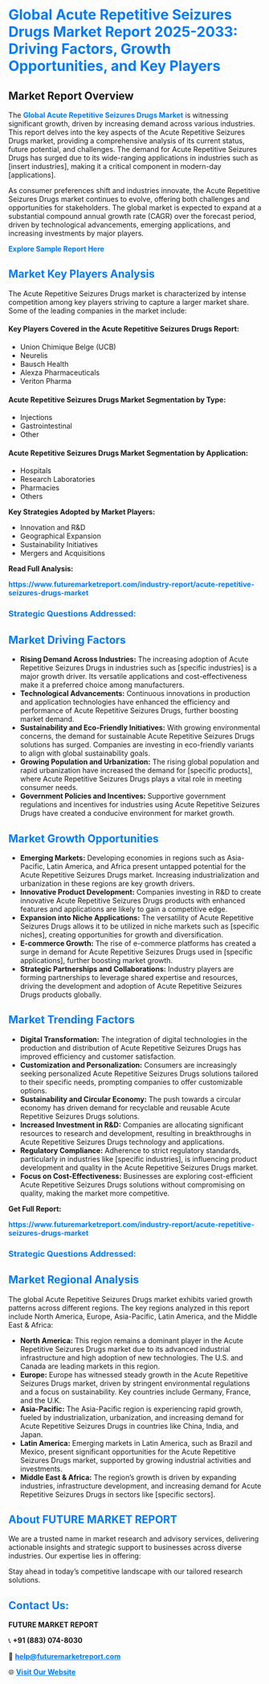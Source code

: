 <h1 style="color: #007BFF;">Global Acute Repetitive Seizures Drugs Market Report 2025-2033: Driving Factors, Growth Opportunities, and Key Players</h1>

<section id="overview">
<h2>Market Report Overview</h2>
<p>The <a href="https://www.futuremarketreport.com/industry-report/acute-repetitive-seizures-drugs-market" style="color: #007BFF; text-decoration: none;"><strong>Global Acute Repetitive Seizures Drugs Market</strong></a> is witnessing significant growth, driven by increasing demand across various industries. This report delves into the key aspects of the Acute Repetitive Seizures Drugs market, providing a comprehensive analysis of its current status, future potential, and challenges. The demand for Acute Repetitive Seizures Drugs has surged due to its wide-ranging applications in industries such as [insert industries], making it a critical component in modern-day [applications].</p>
<p>As consumer preferences shift and industries innovate, the Acute Repetitive Seizures Drugs market continues to evolve, offering both challenges and opportunities for stakeholders. The global market is expected to expand at a substantial compound annual growth rate (CAGR) over the forecast period, driven by technological advancements, emerging applications, and increasing investments by major players.</p>
</section>

<section id="overview">
<p><a href="https://www.futuremarketreport.com/request-sample/reportId=61946" style="color: #007BFF; text-decoration: none;"><strong>Explore Sample Report Here</strong></a></p>
</section>

<section id="key-players">
<h2 style="color: #007BFF;">Market Key Players Analysis</h2>
<p>The Acute Repetitive Seizures Drugs market is characterized by intense competition among key players striving to capture a larger market share. Some of the leading companies in the market include:</p>
<h4>Key Players Covered in the Acute Repetitive Seizures Drugs Report:</h4>
<ul><li>Union Chimique Belge (UCB)</li><li>Neurelis</li><li>Bausch Health</li><li>Alexza Pharmaceuticals</li><li>Veriton Pharma</li></ul>
<h4>Acute Repetitive Seizures Drugs Market Segmentation by Type:</h4>
<ul><li>Injections</li><li>Gastrointestinal</li><li>Other</li></ul>

<h4>Acute Repetitive Seizures Drugs Market Segmentation by Application:</h4>
<ul><li>Hospitals</li><li>Research Laboratories</li><li>Pharmacies</li><li>Others</li></ul>
<p><strong>Key Strategies Adopted by Market Players:</strong></p>
<ul>
<li>Innovation and R&D</li>
<li>Geographical Expansion</li>
<li>Sustainability Initiatives</li>
<li>Mergers and Acquisitions</li>
</ul>
</section>

<section>
<p><strong>Read Full Analysis: </strong></p><a href="https://www.futuremarketreport.com/industry-report/acute-repetitive-seizures-drugs-market" style="color: #007BFF; text-decoration: none;"><strong>https://www.futuremarketreport.com/industry-report/acute-repetitive-seizures-drugs-market</strong></a>
<h3 style="color: #007BFF;">Strategic Questions Addressed:</h3>
</section>

<section id="driving-factors">
<h2 style="color: #007BFF;">Market Driving Factors</h2>
<ul>
<li><strong>Rising Demand Across Industries:</strong> The increasing adoption of Acute Repetitive Seizures Drugs in industries such as [specific industries] is a major growth driver. Its versatile applications and cost-effectiveness make it a preferred choice among manufacturers.</li>
<li><strong>Technological Advancements:</strong> Continuous innovations in production and application technologies have enhanced the efficiency and performance of Acute Repetitive Seizures Drugs, further boosting market demand.</li>
<li><strong>Sustainability and Eco-Friendly Initiatives:</strong> With growing environmental concerns, the demand for sustainable Acute Repetitive Seizures Drugs solutions has surged. Companies are investing in eco-friendly variants to align with global sustainability goals.</li>
<li><strong>Growing Population and Urbanization:</strong> The rising global population and rapid urbanization have increased the demand for [specific products], where Acute Repetitive Seizures Drugs plays a vital role in meeting consumer needs.</li>
<li><strong>Government Policies and Incentives:</strong> Supportive government regulations and incentives for industries using Acute Repetitive Seizures Drugs have created a conducive environment for market growth.</li>
</ul>
</section>

<section id="growth-opportunities">
<h2 style="color: #007BFF;">Market Growth Opportunities</h2>
<ul>
<li><strong>Emerging Markets:</strong> Developing economies in regions such as Asia-Pacific, Latin America, and Africa present untapped potential for the Acute Repetitive Seizures Drugs market. Increasing industrialization and urbanization in these regions are key growth drivers.</li>
<li><strong>Innovative Product Development:</strong> Companies investing in R&D to create innovative Acute Repetitive Seizures Drugs products with enhanced features and applications are likely to gain a competitive edge.</li>
<li><strong>Expansion into Niche Applications:</strong> The versatility of Acute Repetitive Seizures Drugs allows it to be utilized in niche markets such as [specific niches], creating opportunities for growth and diversification.</li>
<li><strong>E-commerce Growth:</strong> The rise of e-commerce platforms has created a surge in demand for Acute Repetitive Seizures Drugs used in [specific applications], further boosting market growth.</li>
<li><strong>Strategic Partnerships and Collaborations:</strong> Industry players are forming partnerships to leverage shared expertise and resources, driving the development and adoption of Acute Repetitive Seizures Drugs products globally.</li>
</ul>
</section>

<section id="trending-factors">
<h2 style="color: #007BFF;">Market Trending Factors</h2>
<ul>
<li><strong>Digital Transformation:</strong> The integration of digital technologies in the production and distribution of Acute Repetitive Seizures Drugs has improved efficiency and customer satisfaction.</li>
<li><strong>Customization and Personalization:</strong> Consumers are increasingly seeking personalized Acute Repetitive Seizures Drugs solutions tailored to their specific needs, prompting companies to offer customizable options.</li>
<li><strong>Sustainability and Circular Economy:</strong> The push towards a circular economy has driven demand for recyclable and reusable Acute Repetitive Seizures Drugs solutions.</li>
<li><strong>Increased Investment in R&D:</strong> Companies are allocating significant resources to research and development, resulting in breakthroughs in Acute Repetitive Seizures Drugs technology and applications.</li>
<li><strong>Regulatory Compliance:</strong> Adherence to strict regulatory standards, particularly in industries like [specific industries], is influencing product development and quality in the Acute Repetitive Seizures Drugs market.</li>
<li><strong>Focus on Cost-Effectiveness:</strong> Businesses are exploring cost-efficient Acute Repetitive Seizures Drugs solutions without compromising on quality, making the market more competitive.</li>
</ul>
</section>

<section>
<p><strong>Get Full Report: </strong></p><a href="https://www.futuremarketreport.com/industry-report/acute-repetitive-seizures-drugs-market" style="color: #007BFF; text-decoration: none;"><strong>https://www.futuremarketreport.com/industry-report/acute-repetitive-seizures-drugs-market</strong></a>
<h3 style="color: #007BFF;">Strategic Questions Addressed:</h3>
</section>


<section id="regional-analysis">
<h2 style="color: #007BFF;">Market Regional Analysis</h2>
<p>The global Acute Repetitive Seizures Drugs market exhibits varied growth patterns across different regions. The key regions analyzed in this report include North America, Europe, Asia-Pacific, Latin America, and the Middle East & Africa:</p>
<ul>
<li><strong>North America:</strong> This region remains a dominant player in the Acute Repetitive Seizures Drugs market due to its advanced industrial infrastructure and high adoption of new technologies. The U.S. and Canada are leading markets in this region.</li>
<li><strong>Europe:</strong> Europe has witnessed steady growth in the Acute Repetitive Seizures Drugs market, driven by stringent environmental regulations and a focus on sustainability. Key countries include Germany, France, and the U.K.</li>
<li><strong>Asia-Pacific:</strong> The Asia-Pacific region is experiencing rapid growth, fueled by industrialization, urbanization, and increasing demand for Acute Repetitive Seizures Drugs in countries like China, India, and Japan.</li>
<li><strong>Latin America:</strong> Emerging markets in Latin America, such as Brazil and Mexico, present significant opportunities for the Acute Repetitive Seizures Drugs market, supported by growing industrial activities and investments.</li>
<li><strong>Middle East & Africa:</strong> The region’s growth is driven by expanding industries, infrastructure development, and increasing demand for Acute Repetitive Seizures Drugs in sectors like [specific sectors].</li>
</ul>
</section>

<footer>
<h2 style="color: #007BFF;">About FUTURE MARKET REPORT</h2>
<p>We are a trusted name in market research and advisory services, delivering actionable insights and strategic support to businesses across diverse industries. Our expertise lies in offering:</p>

<p>Stay ahead in today’s competitive landscape with our tailored research solutions.</p>

<h2 style="color: #007BFF;">Contact Us:</h2>
<p><strong>FUTURE MARKET REPORT</strong></p>
<p>📞 <strong>+91 (883) 074-8030</strong></p>
<p>📧 <strong><a href="mailto:help@futuremarketreport.com" style="color: #007BFF;">help@futuremarketreport.com</a></strong></p>
<p>🌐 <strong><a href="https://www.futuremarketreport.com/" style="color: #007BFF;">Visit Our Website</a></strong></p>
</footer>